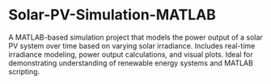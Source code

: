 # Solar-PV-Simulation-MATLAB
A MATLAB-based simulation project that models the power output of a solar PV system over time based on varying solar irradiance. Includes real-time irradiance modeling, power output calculations, and visual plots. Ideal for demonstrating understanding of renewable energy systems and MATLAB scripting.
